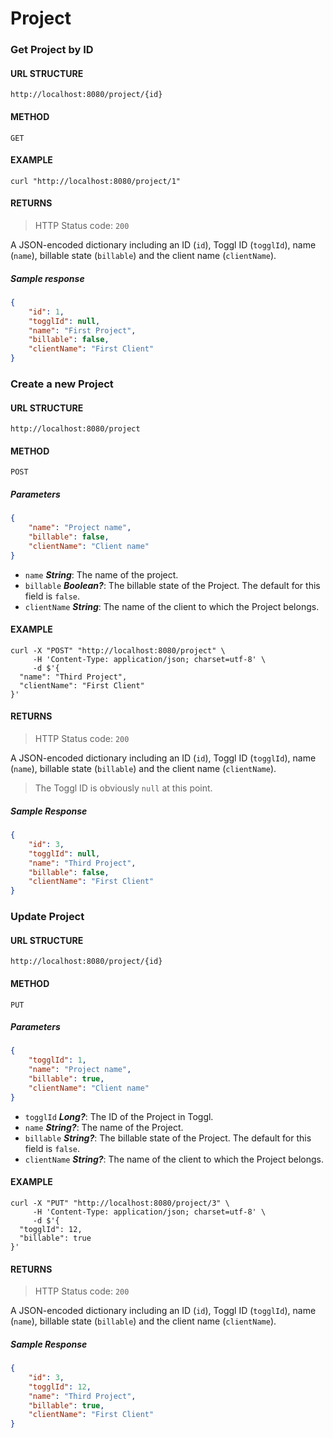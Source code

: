 # Project

### Get Project by ID
#### URL STRUCTURE
`http://localhost:8080/project/{id}`

#### METHOD
`GET`

#### EXAMPLE
```curl
curl "http://localhost:8080/project/1"
```

#### RETURNS
> HTTP Status code: `200`

A JSON-encoded dictionary including an ID (`id`), Toggl ID (`togglId`), name (`name`), billable state (`billable`) and the client name (`clientName`).

##### Sample response
```json
{
    "id": 1,
    "togglId": null,
    "name": "First Project",
    "billable": false,
    "clientName": "First Client"
}
```

### Create a new Project
#### URL STRUCTURE
`http://localhost:8080/project`

#### METHOD
`POST`

##### Parameters
```json
{
    "name": "Project name",
    "billable": false,
    "clientName": "Client name"
}
```

- `name` _**String**_: The name of the project.
- `billable` _**Boolean?**_: The billable state of the Project. The default for this field is `false`.
- `clientName` _**String**_: The name of the client to which the Project belongs.

#### EXAMPLE
```curl
curl -X "POST" "http://localhost:8080/project" \
     -H 'Content-Type: application/json; charset=utf-8' \
     -d $'{
  "name": "Third Project",
  "clientName": "First Client"
}'
```

#### RETURNS
> HTTP Status code: `200`

A JSON-encoded dictionary including an ID (`id`), Toggl ID (`togglId`), name (`name`), billable state (`billable`) and the client name (`clientName`).  
> The Toggl ID is obviously `null` at this point.

##### Sample Response
```json
{
    "id": 3,
    "togglId": null,
    "name": "Third Project",
    "billable": false,
    "clientName": "First Client"
}
```

### Update Project
#### URL STRUCTURE
`http://localhost:8080/project/{id}`

#### METHOD
`PUT`

##### Parameters
```json
{
    "togglId": 1,
    "name": "Project name",
    "billable": true,
    "clientName": "Client name"
}
```

- `togglId` _**Long?**_: The ID of the Project in Toggl.
- `name` _**String?**_: The name of the Project.
- `billable` _**String?**_: The billable state of the Project. The default for this field is `false`.
- `clientName` _**String?**_:  The name of the client to which the Project belongs.

#### EXAMPLE
```curl
curl -X "PUT" "http://localhost:8080/project/3" \
     -H 'Content-Type: application/json; charset=utf-8' \
     -d $'{
  "togglId": 12,
  "billable": true
}'
```

#### RETURNS
> HTTP Status code: `200`

A JSON-encoded dictionary including an ID (`id`), Toggl ID (`togglId`), name (`name`), billable state (`billable`) and the client name (`clientName`).

##### Sample Response
```json
{
    "id": 3,
    "togglId": 12,
    "name": "Third Project",
    "billable": true,
    "clientName": "First Client"
}
```
